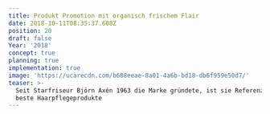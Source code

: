 ```yaml
---
title: Produkt Promotion mit organisch frischem Flair
date: 2018-10-11T08:35:37.608Z
position: 20
draft: false
Year: '2018'
concept: true
planning: true
implementation: true
image: 'https://ucarecdn.com/b688eeae-8a01-4a6b-bd18-db6f959e50d7/'
teaser: >-
  Seit Starfriseur Björn Axén 1963 die Marke gründete, ist sie Referenz für
  beste Haarpflegeprodukte
---
```


